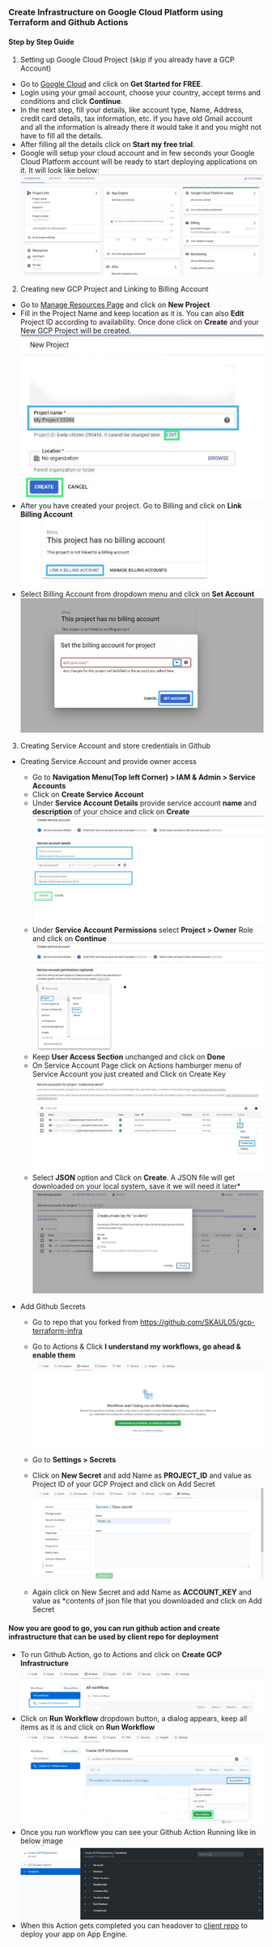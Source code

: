 ### Create Infrastructure on Google Cloud Platform using Terraform and Github Actions

#### Step by Step Guide

1. Setting up Google Cloud Project (skip if you already have a GCP Account)
-  Go to [Google Cloud](https://cloud.google.com/) and click on **Get Started for FREE**.
-  Login using your gmail account, choose your country, accept terms and conditions and click **Continue**.
-  In the next step, fill your details, like account type, Name, Address, credit card details, tax information, etc. If you have old Gmail account and all the information is already there it would take it and you might not have to fill all the details.
-  After filling all the details click on **Start my free trial**.
-  Google will setup your cloud account and in few seconds your Google Cloud Platform account will be ready to start deploying applications on it. It will look like below:
![Project Setup](/assets/gcp-project-setup-modified.jpg)

2. Creating new GCP Project and Linking to Billing Account
- Go to [Manage Resources Page](https://console.cloud.google.com/cloud-resource-manager?_ga=2.16905723.313995043.1600681234-1805943322.1596519952) and click on **New Project**
- Fill in the Project Name and keep location as it is. You can also **Edit** Project ID according to availability. Once done click on **Create** and your New GCP Project will be created.
![New Project](/assets/new-project-description-fied.jpg)
- After you have created your project. Go to Billing and click on **Link Billing Account**
![Link Billing](/assets/billing-account-fied.jpg)
- Select Billing Account from dropdown menu and click on **Set Account**
![Set Billing Account](/assets/set-billing-account-modified.jpg)


3. Creating Service Account and store credentials in Github

- Creating Service Account and provide owner access
  - Go to **Navigation Menu(Top left Corner) > IAM & Admin > Service Accounts**
  - Click on **Create Service Account**
  - Under **Service Account Details** provide service account **name** and **description** of your choice and click on **Create**
  ![Service Account Details](/assets/service-account-details-modified.jpg)
  - Under **Service Account Permissions** select **Project > Owner** Role and click on **Continue**
  ![Service Account Permissions](/assets/service-account-permissions-modified.jpg)
  - Keep **User Access Section** unchanged and click on **Done**
  - On Service Account Page click on Actions hamburger menu of Service Account you just created and Click on Create Key
  ![Service Account Create Key](/assets/service-account-create-key-modified.jpg)
  - Select **JSON** option and Click on **Create**. A JSON file will get downloaded on your local system, save it we will need it later*
  ![Service Account JSON](/assets/service-account-json-modified.jpg)

- Add Github Secrets
  - Go to repo that you forked from https://github.com/SKAUL05/gcp-terraform-infra
  - Go to Actions & Click **I understand my workflows, go ahead & enable them**
  ![Update Workflow](/assets/understand-workflows.JPG)
  - Go to **Settings > Secrets**
  - Click on **New Secret** and add Name as **PROJECT_ID** and value as Project ID of your GCP Project and click on Add Secret
  ![New Secret](/assets/secret-project.JPG)

  - Again click on New Secret and add Name as **ACCOUNT_KEY** and value as *contents of json file that you downloaded and click on Add Secret


#### Now you are good to go, you can run github action and create infrastructure that can be used by client repo for deployment
 - To run Github Action, go to Actions and click on **Create GCP Infrastructure**
 ![Action Workflow](/assets/action-workflow-modified.jpg)
 - Click on **Run Workflow** dropdown button, a dialog appears, keep all items as it is and click on **Run Workflow**
 ![Run Workflow](/assets/run-workflow-modified.jpg)
 - Once you run workflow you can see your Github Action Running like in below image
 ![Github Action Running](/assets/github-infra-deploy.JPG)
 - When this Action gets completed you can headover to [client repo]() to deploy your app on App Engine.

